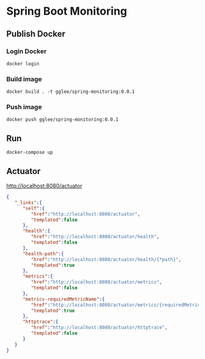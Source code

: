 # Spring Boot Monitoring

## Publish Docker

### Login Docker
```
docker login
```

### Build image
```
docker build . -t gglee/spring-monitoring:0.0.1
```

### Push image
```
docker push gglee/spring-monitoring:0.0.1
```

## Run
```
docker-compose up
```

## Actuator
[http://localhost:8080/actuator](http://localhost:8080/actuator)

```json
{
   "_links":{
      "self":{
         "href":"http://localhost:8080/actuator",
         "templated":false
      },
      "health":{
         "href":"http://localhost:8080/actuator/health",
         "templated":false
      },
      "health-path":{
         "href":"http://localhost:8080/actuator/health/{*path}",
         "templated":true
      },
      "metrics":{
         "href":"http://localhost:8080/actuator/metrics",
         "templated":false
      },
      "metrics-requiredMetricName":{
         "href":"http://localhost:8080/actuator/metrics/{requiredMetricName}",
         "templated":true
      },
      "httptrace":{
         "href":"http://localhost:8080/actuator/httptrace",
         "templated":false
      }
   }
}
```